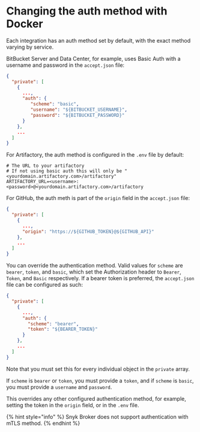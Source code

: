 # Changing the auth method with Docker

Each integration has an auth method set by default, with the exact method varying by service.

BitBucket Server and Data Center, for example, uses Basic Auth with a username and password in the `accept.json` file:

```json
{
  "private": [
    {
      ...,
      "auth": {
         "scheme": "basic",
         "username": "${BITBUCKET_USERNAME}",
         "password": "${BITBUCKET_PASSWORD}"
      }
    },
    ...
  ]
}
```

For Artifactory, the auth method is configured in the `.env` file by default:

```shell
# The URL to your artifactory
# If not using basic auth this will only be "<yourdomain.artifactory.com>/artifactory"
ARTIFACTORY_URL=<username>:<password>@<yourdomain.artifactory.com>/artifactory
```

For GitHub, the auth meth is part of the `origin` field in the `accept.json` file:

```json
{
  "private": [
    {
      ...,
      "origin": "https://${GITHUB_TOKEN}@${GITHUB_API}"
    },
    ...
  ]
}
```

You can override the authentication method. Valid values for `scheme` are `bearer`, `token`, and `basic`, which set the Authorization header to `Bearer`, `Token`, and `Basic` respectively. If a bearer token is preferred, the `accept.json` file can be configured as such:

```json
{
  "private": [
    {
      ...,
      "auth": {
        "scheme": "bearer",
        "token": "${BEARER_TOKEN}"
      }
    },
    ...
  ]
}
```

Note that you must set this for every individual object in the `private` array.

If `scheme` is `bearer` or `token`, you must provide a `token`, and if `scheme` is `basic`, you must provide a `username` and `password`.

This overrides any other configured authentication method, for example, setting the token in the `origin` field, or in the `.env` file.

{% hint style="info" %}
Snyk Broker does not support authentication with mTLS method.
{% endhint %}
